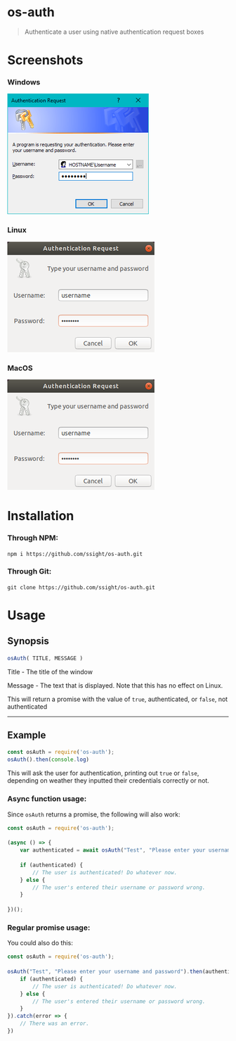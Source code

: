 # os-auth
 > Authenticate a user using native authentication request boxes

# Screenshots
### Windows
![the os-auth screen running on Windows](https://github.com/ssight/os-auth/blob/master/screenshots/windows.png)

### Linux
![the os-auth screen running on Linux](https://github.com/ssight/os-auth/blob/master/screenshots/linux.png)

### MacOS
![the os-auth screen running on MacOS](https://github.com/ssight/os-auth/blob/master/screenshots/linux.png)

# Installation
### Through NPM:
`npm i https://github.com/ssight/os-auth.git`
### Through Git:
`git clone https://github.com/ssight/os-auth.git`

# Usage
## Synopsis
```js
osAuth( TITLE, MESSAGE )
```
Title - The title of the window

Message - The text that is displayed. Note that this has no effect on Linux.

This will return a promise with the value of `true`, authenticated, or `false`, not authenticated

---

## Example
```js
const osAuth = require('os-auth');
osAuth().then(console.log)
```
This will ask the user for authentication, printing out `true` or `false`, depending on weather they inputted their credentials correctly or not.

### Async function usage:
Since `osAuth` returns a promise, the following will also work:
```js
const osAuth = require('os-auth');

(async () => {
    var authenticated = await osAuth("Test", "Please enter your username and password");

    if (authenticated) {
        // The user is authenticated! Do whatever now.
    } else {
        // The user's entered their username or password wrong.
    }

})();
```

### Regular promise usage:
You could also do this:
```js
const osAuth = require('os-auth');

osAuth("Test", "Please enter your username and password").then(authenticated => {
    if (authenticated) {
        // The user is authenticated! Do whatever now.
    } else {
        // The user's entered their username or password wrong.
    }
}).catch(error => {
    // There was an error.
})
```
